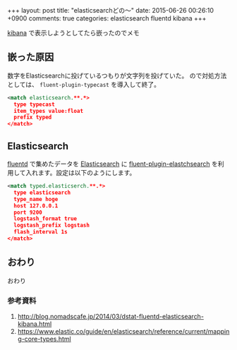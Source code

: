 +++
layout: post
title: "elasticsearchどの〜"
date: 2015-06-26 00:26:10 +0900
comments: true
categories: elasticsearch fluentd kibana
+++

[kibana](https://www.elastic.co/products/kibana) で表示しようとしてたら嵌ったのでメモ

## 嵌った原因
数字をElasticsearchに投げているつもりが文字列を投げていた。
ので対処方法としては、 `fluent-plugin-typecast` を導入して終了。

```xml
<match elasticsearch.**.*>
  type typecast
  item_types value:float
  prefix typed
</match>
```

## Elasticsearch

[fluentd](https://www.fluentd.org) で集めたデータを [Elasticsearch](http://www.elasitc.co) に [fluent-plugin-elastchsearch](https://github.com/uken/fluent-plugin-elasticsearch) を利用して入れます。設定は以下のようにします。

```xml
<match typed.elasticserch.**.*>
  type elasticsearch
  type_name hoge
  host 127.0.0.1
  port 9200
  logstash_format true
  logstash_prefix logstash
  flash_interval 1s
</match>
```

## おわり
おわり

### 参考資料
1. http://blog.nomadscafe.jp/2014/03/dstat-fluentd-elasticsearch-kibana.html
1. https://www.elastic.co/guide/en/elasticsearch/reference/current/mapping-core-types.html

